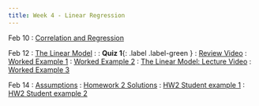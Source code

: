```yaml
---
title: Week 4 - Linear Regression
---
```


Feb 10
: [Correlation and Regression](https://rmshksu.github.io/stat240_spring2025/classes/d08-240-spr25.html)

Feb 12
: [The Linear Model](https://rmshksu.github.io/stat240_spring2025/classes/d09-240-spr25.html)
: [](#)
  : **Quiz 1**{: .label .label-green }
: [Review Video](https://www.youtube.com/watch?v=MLqst6cRemc&ab_channel=rmshksu)
: [Worked Example 1](https://www.youtube.com/watch?v=eBJw7osSp8Q&ab_channel=rmshksu)
: [Worked Example 2](https://www.youtube.com/watch?v=01AieKdnKCg&ab_channel=rmshksu)
: [The Linear Model: Lecture Video](https://www.youtube.com/watch?v=X70lOWiOokc&ab_channel=rmshksu)
: [Worked Example 3](https://www.youtube.com/watch?v=VQx2aPI_Kr0&ab_channel=rmshksu)

Feb 14
: [Assumptions](https://rmshksu.github.io/stat240_spring2025/classes/d10-240-spr25.html)
: [Homework 2 Solutions](https://rmshksu.github.io/stat240_spring2025/homework/hw2_solutions_240_spr25.html)
  : [HW2 Student example 1](https://rmshksu.github.io/stat240_spring2025/homework/hw2_student_ex1.pdf)
  : [HW2 Student example 2](https://rmshksu.github.io/stat240_spring2025/homework/hw2_student_ex2.pdf)
